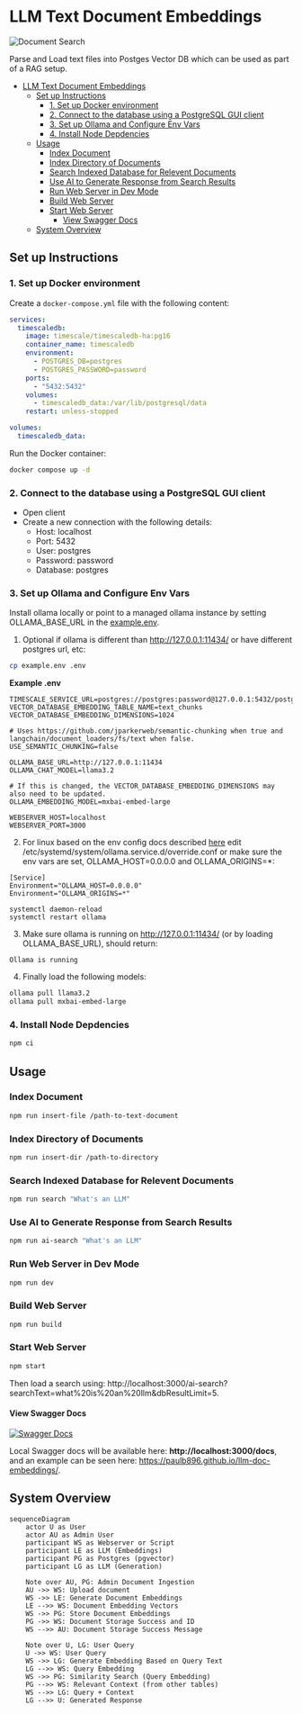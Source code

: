 # LLM Text Document Embeddings

![Document Search](document-search.jpeg)

Parse and Load text files into Postges Vector DB which can be used as part of a RAG setup.

- [LLM Text Document Embeddings](#llm-text-document-embeddings)
  - [Set up Instructions](#set-up-instructions)
    - [1. Set up Docker environment](#1-set-up-docker-environment)
    - [2. Connect to the database using a PostgreSQL GUI client](#2-connect-to-the-database-using-a-postgresql-gui-client)
    - [3. Set up Ollama and Configure Env Vars](#3-set-up-ollama-and-configure-env-vars)
    - [4. Install Node Depdencies](#4-install-node-depdencies)
  - [Usage](#usage)
    - [Index Document](#index-document)
    - [Index Directory of Documents](#index-directory-of-documents)
    - [Search Indexed Database for Relevent Documents](#search-indexed-database-for-relevent-documents)
    - [Use AI to Generate Response from Search Results](#use-ai-to-generate-response-from-search-results)
    - [Run Web Server in Dev Mode](#run-web-server-in-dev-mode)
    - [Build Web Server](#build-web-server)
    - [Start Web Server](#start-web-server)
      - [View Swagger Docs](#view-swagger-docs)
  - [System Overview](#system-overview)

## Set up Instructions

### 1. Set up Docker environment

Create a `docker-compose.yml` file with the following content:

```yaml
services:
  timescaledb:
    image: timescale/timescaledb-ha:pg16
    container_name: timescaledb
    environment:
      - POSTGRES_DB=postgres
      - POSTGRES_PASSWORD=password
    ports:
      - "5432:5432"
    volumes:
      - timescaledb_data:/var/lib/postgresql/data
    restart: unless-stopped

volumes:
  timescaledb_data:
```

Run the Docker container:

```bash
docker compose up -d
```

### 2. Connect to the database using a PostgreSQL GUI client

- Open client
- Create a new connection with the following details:
  - Host: localhost
  - Port: 5432
  - User: postgres
  - Password: password
  - Database: postgres

### 3. Set up Ollama and Configure Env Vars

Install ollama locally or point to a managed ollama instance by setting OLLAMA_BASE_URL in the [example.env](example/.env).

1. Optional if ollama is different than http://127.0.0.1:11434/ or have different postgres url, etc:

```bash
cp example.env .env
```

**Example .env**
```
TIMESCALE_SERVICE_URL=postgres://postgres:password@127.0.0.1:5432/postgres
VECTOR_DATABASE_EMBEDDING_TABLE_NAME=text_chunks
VECTOR_DATABASE_EMBEDDING_DIMENSIONS=1024

# Uses https://github.com/jparkerweb/semantic-chunking when true and langchain/document_loaders/fs/text when false.
USE_SEMANTIC_CHUNKING=false

OLLAMA_BASE_URL=http://127.0.0.1:11434
OLLAMA_CHAT_MODEL=llama3.2

# If this is changed, the VECTOR_DATABASE_EMBEDDING_DIMENSIONS may also need to be updated.
OLLAMA_EMBEDDING_MODEL=mxbai-embed-large

WEBSERVER_HOST=localhost
WEBSERVER_PORT=3000
```

2. For linux based on the env config docs described [here](https://github.com/ollama/ollama/blob/main/docs/faq.md#setting-environment-variables-on-linux
) edit /etc/systemd/system/ollama.service.d/override.conf or make sure the env vars are set, OLLAMA_HOST=0.0.0.0 and OLLAMA_ORIGINS=*:

```
[Service]
Environment="OLLAMA_HOST=0.0.0.0"
Environment="OLLAMA_ORIGINS=*"

systemctl daemon-reload
systemctl restart ollama
```

3. Make sure ollama is running on http://127.0.0.1:11434/ (or by loading OLLAMA_BASE_URL), should return:

```
Ollama is running
```

4. Finally load the following models:

```bash
ollama pull llama3.2
ollama pull mxbai-embed-large
```

### 4. Install Node Depdencies

```bash
npm ci
```

## Usage

### Index Document

```bash
npm run insert-file /path-to-text-document
```

### Index Directory of Documents

```bash
npm run insert-dir /path-to-directory
```

### Search Indexed Database for Relevent Documents

```bash
npm run search "What's an LLM"
```

### Use AI to Generate Response from Search Results

```bash
npm run ai-search "What's an LLM"
```

### Run Web Server in Dev Mode

```bash
npm run dev
```

### Build Web Server

```bash
npm run build
```

### Start Web Server

```bash
npm start
```

Then load a search using: http://localhost:3000/ai-search?searchText=what%20is%20an%20llm&dbResultLimit=5.

#### View Swagger Docs

[![Swagger Docs](swagger.png)](https://paulb896.github.io/llm-doc-embeddings/)

Local Swagger docs will be available here: **http://localhost:3000/docs**, and an example can be seen here: https://paulb896.github.io/llm-doc-embeddings/.

## System Overview

```mermaid
sequenceDiagram
    actor U as User
    actor AU as Admin User
    participant WS as Webserver or Script
    participant LE as LLM (Embeddings)
    participant PG as Postgres (pgvector)
    participant LG as LLM (Generation)

    Note over AU, PG: Admin Document Ingestion
    AU ->> WS: Upload document
    WS ->> LE: Generate Document Embeddings
    LE -->> WS: Document Embedding Vectors
    WS ->> PG: Store Document Embeddings
    PG ->> WS: Document Storage Success and ID
    WS -->> AU: Document Storage Success Message

    Note over U, LG: User Query
    U ->> WS: User Query
    WS ->> LG: Generate Embedding Based on Query Text
    LG -->> WS: Query Embedding
    WS ->> PG: Similarity Search (Query Embedding)
    PG -->> WS: Relevant Context (from other tables)
    WS -->> LG: Query + Context
    LG -->> U: Generated Response
```
